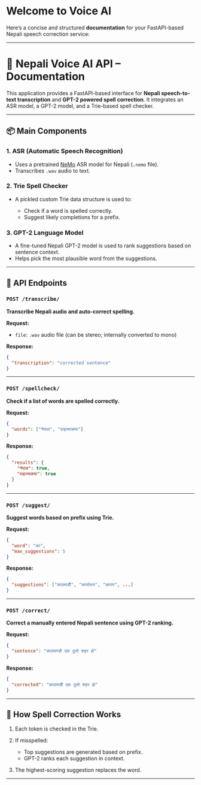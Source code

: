 # Welcome to Voice AI

<!-- For full documentation visit [mkdocs.org](https://www.mkdocs.org).

## Commands

* `mkdocs new [dir-name]` - Create a new project.
* `mkdocs serve` - Start the live-reloading docs server.
* `mkdocs build` - Build the documentation site.
* `mkdocs -h` - Print help message and exit.

## Project layout

    mkdocs.yml    # The configuration file.
    docs/
        index.md  # The documentation homepage.
        ...       # Other markdown pages, images and other files. -->


Here’s a concise and structured **documentation** for your FastAPI-based Nepali speech correction service:

---

# 📘 Nepali Voice AI API – Documentation

This application provides a FastAPI-based interface for **Nepali speech-to-text transcription** and **GPT-2 powered spell correction**. It integrates an ASR model, a GPT-2 model, and a Trie-based spell checker.

---

## 📦 Main Components

### 1. **ASR (Automatic Speech Recognition)**

* Uses a pretrained [NeMo](https://github.com/NVIDIA/NeMo) ASR model for Nepali (`.nemo` file).
* Transcribes `.wav` audio to text.

### 2. **Trie Spell Checker**

* A pickled custom Trie data structure is used to:

  * Check if a word is spelled correctly.
  * Suggest likely completions for a prefix.

### 3. **GPT-2 Language Model**

* A fine-tuned Nepali GPT-2 model is used to rank suggestions based on sentence context.
* Helps pick the most plausible word from the suggestions.

---

## 🚀 API Endpoints

### `POST /transcribe/`

**Transcribe Nepali audio and auto-correct spelling.**

**Request:**

* `file`: `.wav` audio file (can be stereo; internally converted to mono)

**Response:**

```json
{
  "transcription": "corrected sentence"
}
```

---

### `POST /spellcheck/`

**Check if a list of words are spelled correctly.**

**Request:**

```json
{
  "words": ["नेपाल", "वाइज्याकमा"]
}
```

**Response:**

```json
{
  "results": {
    "नेपाल": true,
    "वाइज्याकमा": true
  }
}
```

---

### `POST /suggest/`

**Suggest words based on prefix using Trie.**

**Request:**

```json
{
  "word": "का",
  "max_suggestions": 5
}
```

**Response:**

```json
{
  "suggestions": ["काठमाडौँ", "कार्यालय", "कारण", ...]
}
```

---

### `POST /correct/`

**Correct a manually entered Nepali sentence using GPT-2 ranking.**

**Request:**

```json
{
  "sentence": "काठमाण्डौ एक ठुलो शहर हो"
}
```

**Response:**

```json
{
  "corrected": "काठमाडौँ एक ठुलो शहर हो"
}
```

---

## 🧠 How Spell Correction Works

1. Each token is checked in the Trie.
2. If misspelled:

   * Top suggestions are generated based on prefix.
   * GPT-2 ranks each suggestion in context.
3. The highest-scoring suggestion replaces the word.

---
